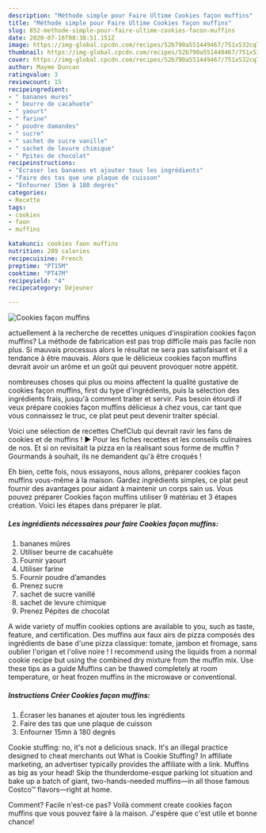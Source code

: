 ```yaml
---
description: "Méthode simple pour Faire Ultime Cookies façon muffins"
title: "Méthode simple pour Faire Ultime Cookies façon muffins"
slug: 852-methode-simple-pour-faire-ultime-cookies-facon-muffins
date: 2020-07-16T08:38:51.151Z
image: https://img-global.cpcdn.com/recipes/52b790a551449467/751x532cq70/cookies-facon-muffins-photo-principale-de-la-recette.jpg
thumbnail: https://img-global.cpcdn.com/recipes/52b790a551449467/751x532cq70/cookies-facon-muffins-photo-principale-de-la-recette.jpg
cover: https://img-global.cpcdn.com/recipes/52b790a551449467/751x532cq70/cookies-facon-muffins-photo-principale-de-la-recette.jpg
author: Mayme Duncan
ratingvalue: 3
reviewcount: 15
recipeingredient:
- " bananes mures"
- " beurre de cacahuete"
- " yaourt"
- " farine"
- " poudre damandes"
- " sucre"
- " sachet de sucre vanille"
- " sachet de levure chimique"
- " Ppites de chocolat"
recipeinstructions:
- "Écraser les bananes et ajouter tous les ingrédients"
- "Faire des tas que une plaque de cuisson"
- "Enfourner 15mn à 180 degrés"
categories:
- Recette
tags:
- cookies
- faon
- muffins

katakunci: cookies faon muffins 
nutrition: 289 calories
recipecuisine: French
preptime: "PT15M"
cooktime: "PT47M"
recipeyield: "4"
recipecategory: Déjeuner

---
```



![Cookies façon muffins](https://img-global.cpcdn.com/recipes/52b790a551449467/751x532cq70/cookies-facon-muffins-photo-principale-de-la-recette.jpg)

actuellement à la recherche de recettes uniques d'inspiration cookies façon muffins? La méthode de fabrication est pas trop difficile mais pas facile non plus. Si mauvais processus alors le résultat ne sera pas satisfaisant et il a tendance à être mauvais. Alors que le délicieux cookies façon muffins devrait avoir un arôme et un goût qui peuvent provoquer notre appétit.

nombreuses choses qui plus ou moins affectent la qualité gustative de cookies façon muffins, first du type d'ingrédients, puis la sélection des ingrédients frais, jusqu'à comment traiter et servir. Pas besoin étourdi if veux prépare cookies façon muffins délicieux à chez vous, car tant que vous connaissez le truc, ce plat peut peut devenir traiter spécial.

Voici une sélection de recettes ChefClub qui devrait ravir les fans de cookies et de muffins ! ► Pour les fiches recettes et les conseils culinaires de nos. Et si on revisitait la pizza en la réalisant sous forme de muffin ? Gourmands à souhait, ils ne demandent qu&#39;à être croqués !


Eh bien, cette fois, nous essayons, nous allons, préparer cookies façon muffins vous-même à la maison. Gardez ingrédients simples, ce plat peut fournir des avantages pour aidant à maintenir un corps sain us. Vous pouvez préparer Cookies façon muffins utiliser 9 matériau et 3 étapes création. Voici les étapes dans préparer le plat.

<!--inarticleads1-->

##### Les ingrédients nécessaires pour faire Cookies façon muffins:

1.   bananes mûres
1. Utiliser  beurre de cacahuète
1. Fournir  yaourt
1. Utiliser  farine
1. Fournir  poudre d’amandes
1. Prenez  sucre
1.   sachet de sucre vanillé
1.   sachet de levure chimique
1. Prenez  Pépites de chocolat


A wide variety of muffin cookies options are available to you, such as taste, feature, and certification. Des muffins aux faux airs de pizza composés des ingrédients de base d&#39;une pizza classique: tomate, jambon et fromage, sans oublier l&#39;origan et l&#39;olive noire ! I recommend using the liquids from a normal cookie recipe but using the combined dry mixture from the muffin mix. Use these tips as a guide Muffins can be thawed completely at room temperature, or heat frozen muffins in the microwave or conventional. 

<!--inarticleads2-->

##### Instructions Créer Cookies façon muffins:

1. Écraser les bananes et ajouter tous les ingrédients
1. Faire des tas que une plaque de cuisson
1. Enfourner 15mn à 180 degrés


Cookie stuffing: no, it&#39;s not a delicious snack. It&#39;s an illegal practice designed to cheat merchants out What is Cookie Stuffing? In affiliate marketing, an advertiser typically provides the affiliate with a link. Muffins as big as your head! Skip the thunderdome-esque parking lot situation and bake up a batch of giant, two-hands-needed muffins—in all those famous Costco™ flavors—right at home. 


Comment? Facile n'est-ce pas? Voilà comment create cookies façon muffins que vous pouvez faire à la maison. J'espère que c'est utile et bonne chance!
